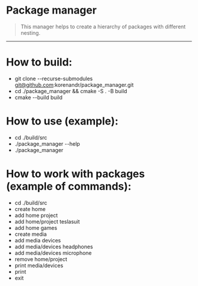 # Package manager
> This manager helps to create a hierarchy of packages with different nesting.
<hr>

# How to build:
* git clone --recurse-submodules git@github.com:korenandr/package_manager.git
* cd ./package_manager && cmake -S . -B build
* cmake --build build


# How to use (example):
* cd ./build/src
* ./package_manager --help
* ./package_manager


# How to work with packages (example of commands):
* cd ./build/src
* create home
* add home project
* add home/project teslasuit
* add home games
* create media
* add media devices
* add media/devices headphones
* add media/devices microphone
* remove home/project
* print media/devices
* print
* exit

